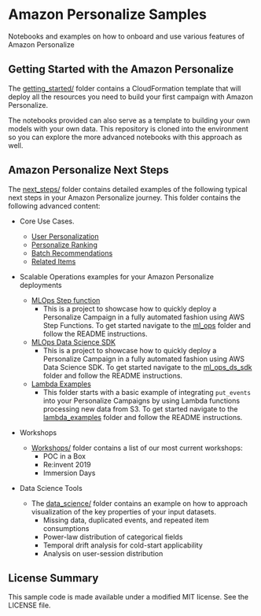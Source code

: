# Amazon Personalize Samples

Notebooks and examples on how to onboard and use various features of Amazon Personalize

## Getting Started with the Amazon Personalize

The [getting_started/](getting_started/) folder contains a CloudFormation template that will deploy all the resources you need to build your first campaign with Amazon Personalize. 

The notebooks provided can also serve as a template to building your own models with your own data. This repository is cloned into the environment so you can explore the more advanced notebooks with this approach as well.

## Amazon Personalize Next Steps

The [next_steps/](next_steps/) folder contains detailed examples of the following typical next steps in your Amazon Personalize journey. This folder contains the following advanced content:


* Core Use Cases.
  - [User Personalization](/next_steps/core_use_cases/user_personalization)
  - [Personalize Ranking](/next_steps/core_use_cases/personalize_ranking)
  - [Batch Recommendations](/next_steps/core_use_cases/batch_recommendations)
  - [Related Items](/next_steps/core_use_cases/related_items)
 
  

* Scalable Operations examples for your Amazon Personalize deployments
    - [MLOps Step function](/next_steps/operations/ml_ops)
        - This is a project to showcase how to quickly deploy a Personalize Campaign in a fully automated fashion using AWS Step Functions. To get started navigate to the [ml_ops](operations/ml_ops/) folder and follow the README instructions.
    - [MLOps Data Science SDK](/next_steps/operations/ml_ops_ds_sdk)
        - This is a project to showcase how to quickly deploy a Personalize Campaign in a fully automated fashion using AWS Data Science SDK. To get started navigate to the [ml_ops_ds_sdk](operations/ml_ops_ds_sdk/) folder and follow the README instructions.      
    - [Lambda Examples](/next_steps/operations/lambda_examples)
        - This folder starts with a basic example of integrating `put_events` into your Personalize Campaigns by using Lambda functions processing new data from S3. To get started navigate to the [lambda_examples](operations/lambda_examples/) folder and follow the README instructions.


* Workshops
    - [Workshops/](/next_steps/workshops/) folder contains a list of our most current workshops:
        - POC in a Box
        - Re:invent 2019
        - Immersion Days

* Data Science Tools
    - The [data_science/](/next_steps/data_science/) folder contains an example on how to approach visualization of the key properties of your input datasets.
        - Missing data, duplicated events, and repeated item consumptions
        - Power-law distribution of categorical fields
        - Temporal drift analysis for cold-start applicability
        - Analysis on user-session distribution

## License Summary

This sample code is made available under a modified MIT license. See the LICENSE file.
